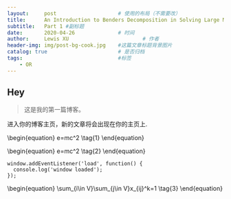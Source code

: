 ```yaml
---
layout:     post   				    # 使用的布局（不需要改）
title:      An Introduction to Benders Decomposition in Solving Large Mixed Integer Linear Problem				# 标题 
subtitle:   Part 1 #副标题
date:       2020-04-26 				# 时间
author:     Lewis XU 						# 作者
header-img: img/post-bg-cook.jpg 	#这篇文章标题背景图片
catalog: true 						# 是否归档
tags:								#标签
    - OR
---
```




## Hey
>这是我的第一篇博客。

进入你的博客主页，新的文章将会出现在你的主页上.


\begin{equation}
e=mc^2 \tag{1}
\end{equation}

\begin{equation}
e=mc^2 \tag{2}
\end{equation}

```
window.addEventListener('load', function() {
  console.log('window loaded');
});
```

\begin{equation}
\sum_{i\in V}\sum_{j\in V}x_{ij}^k=1 \tag{3}
\end{equation}
